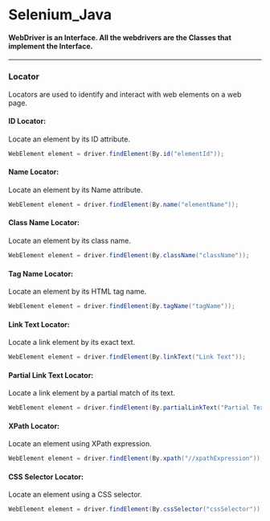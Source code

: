 # Selenium_Java

<h4>WebDriver is an Interface. All the webdrivers are the Classes that implement the Interface.</h4>
<hr>
<h3>Locator</h3> Locators are used to identify and interact with web elements on a web page. 

<h4>ID Locator:</h4>
Locate an element by its ID attribute.

```java
WebElement element = driver.findElement(By.id("elementId"));
```

<h4>Name Locator:</h4>
Locate an element by its Name attribute.

```java
WebElement element = driver.findElement(By.name("elementName"));
```

<h4>Class Name Locator:</h4>
Locate an element by its class name.

```java
WebElement element = driver.findElement(By.className("className"));
```

<h4>Tag Name Locator:</h4>
Locate an element by its HTML tag name.

```java
WebElement element = driver.findElement(By.tagName("tagName"));
```

<h4>Link Text Locator:</h4>
Locate a link element by its exact text.

```java
WebElement element = driver.findElement(By.linkText("Link Text"));
```

<h4>Partial Link Text Locator:</h4>
Locate a link element by a partial match of its text.

```java
WebElement element = driver.findElement(By.partialLinkText("Partial Text"));
```

<h4>XPath Locator:</h4>
Locate an element using XPath expression.

```java
WebElement element = driver.findElement(By.xpath("//xpathExpression"));
```

<h4>CSS Selector Locator:</h4>
Locate an element using a CSS selector.

```java
WebElement element = driver.findElement(By.cssSelector("cssSelector"));
```

